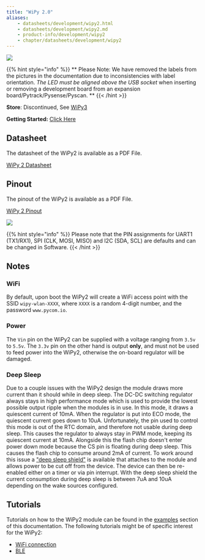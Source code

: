 ```yaml
---
title: "WiPy 2.0"
aliases:
    - datasheets/development/wipy2.html
    - datasheets/development/wipy2.md
    - product-info/development/wipy2
    - chapter/datasheets/development/wipy2
---
```


![](/gitbook/assets/assets-lil0igdl11z7jos_jpx-lkn7scqkkkb6tqb3uyo-lkn83ftusu7mke5ppmd-wipy2-1.png) 

{{% hint style="info" %}}
 ** Please Note: We have removed the labels from the pictures in the documentation due to inconsistencies with label orientation.  *The LED must be aligned above the USB socket* when inserting or removing a development board from an expansion board/Pytrack/Pysense/Pyscan. **
{{< /hint >}}


**Store**: Discontinued, See [WiPy3](wipy3)

**Getting Started:** [Click Here](../../gettingstarted/connection/wipy)

## Datasheet



The datasheet of the WiPy2 is available as a PDF File.

<a href="/gitbook/assets/specsheets/Pycom_002_Specsheets_WiPy2.0_v2.pdf" target="_blank"> WiPy 2 Datasheet </a>

## Pinout

The pinout of the WiPy2 is available as a PDF File.

<a href="/gitbook/assets/wipy2-pinout.pdf" target="_blank"> WiPy 2 Pinout </a>

![](/gitbook/assets/wipy2-pinout.png)

{{% hint style="info" %}}
Please note that the PIN assignments for UART1 (TX1/RX1), SPI (CLK, MOSI, MISO) and I2C (SDA, SCL) are defaults and can be changed in Software.
{{< /hint >}}

## Notes

### WiFi

By default, upon boot the WiPy2 will create a WiFi access point with the SSID `wipy-wlan-XXXX`, where `XXXX` is a random 4-digit number, and the password `www.pycom.io`.

### Power

The `Vin` pin on the WiPy2 can be supplied with a voltage ranging from `3.5v` to `5.5v`. The `3.3v` pin on the other hand is output **only**, and must not be used to feed power into the WiPy2, otherwise the on-board regulator will be damaged.

### Deep Sleep

Due to a couple issues with the WiPy2 design the module draws more current than it should while in deep sleep. The DC-DC switching regulator always stays in high performance mode which is used to provide the lowest possible output ripple when the modules is in use. In this mode, it draws a quiescent current of 10mA. When the regulator is put into ECO mode, the quiescent current goes down to 10uA. Unfortunately, the pin used to control this mode is out of the RTC domain, and therefore not usable during deep sleep. This causes the regulator to always stay in PWM mode, keeping its quiescent current at 10mA. Alongside this the flash chip doesn't enter power down mode because the CS pin is floating during deep sleep. This causes the flash chip to consume around 2mA of current. To work around this issue a ["deep sleep shield"](../boards/deepsleep/) is available that attaches to the module and allows power to be cut off from the device. The device can then be re-enabled either on a timer or via pin interrupt. With the deep sleep shield the current consumption during deep sleep is between 7uA and 10uA depending on the wake sources configured.

## Tutorials

Tutorials on how to the WiPy2 module can be found in the [examples](../../tutorials/introduction) section of this documentation. The following tutorials might be of specific interest for the WiPy2:

* [WiFi connection](../../tutorials/all/wlan)
* [BLE](../../tutorials/all/ble)

